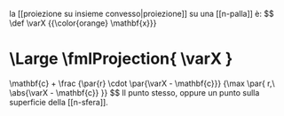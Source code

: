 la [[proiezione su insieme convesso|proiezione]] su una [[n-palla]] è:
$$
\def \varX {{\color{orange} \mathbf{x}}}

\Large
\fmlProjection{ \varX }
=
\mathbf{c}
+
\frac
{\par{r} \cdot \par{\varX - \mathbf{c}}}
{\max \par{ r,\ \abs{\varX - \mathbf{c}} }}
$$
Il punto stesso, oppure un punto sulla superficie della [[n-sfera]].

